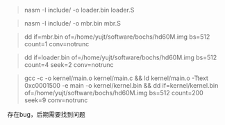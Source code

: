 > nasm -I include/ -o loader.bin loader.S

> nasm -I include/ -o mbr.bin mbr.S

> dd if=mbr.bin of=/home/yujt/software/bochs/hd60M.img bs=512 count=1 conv=notrunc

> dd if=loader.bin of=/home/yujt/software/bochs/hd60M.img bs=512 count=4 seek=2 conv=notrunc

> gcc -c -o kernel/main.o kernel/main.c && ld kernel/main.o -Ttext 0xc0001500 -e main -o kernel/kernel.bin && dd if=kernel/kernel.bin of=/home/yujt/software/bochs/hd60M.img bs=512 count=200 seek=9 conv=notrunc

存在bug，后期需要找到问题